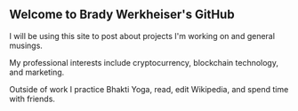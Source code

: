 ## Welcome to Brady Werkheiser's GitHub

I will be using this site to post about projects I'm working on and general musings.

My professional interests include cryptocurrency, blockchain technology, and marketing.

Outside of work I practice Bhakti Yoga, read, edit Wikipedia, and spend time with friends.

